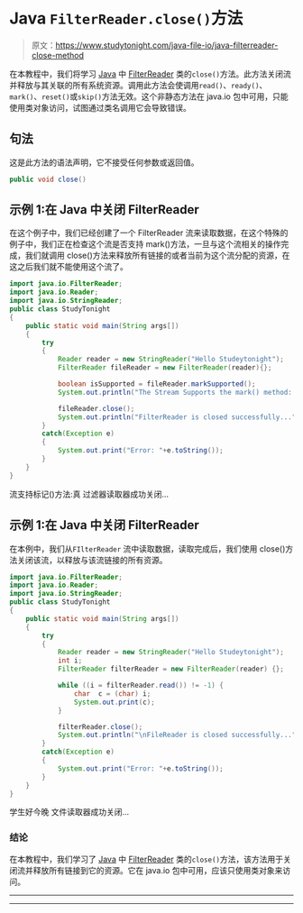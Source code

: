 # Java `FilterReader.close()`方法

> 原文：<https://www.studytonight.com/java-file-io/java-filterreader-close-method>

在本教程中，我们将学习 [Java](https://www.studytonight.com/java/) 中 [FilterReader](https://www.studytonight.com/java-file-io/java-filterreader) 类的`close()`方法。此方法关闭流并释放与其关联的所有系统资源。调用此方法会使调用`read()`、`ready()`、`mark()`、`reset()`或`skip()`方法无效。这个非静态方法在 java.io 包中可用，只能使用类对象访问，试图通过类名调用它会导致错误。

## 句法

这是此方法的语法声明，它不接受任何参数或返回值。

```java
public void close()
```

## 示例 1:在 Java 中关闭 FilterReader

在这个例子中，我们已经创建了一个 FilterReader 流来读取数据，在这个特殊的例子中，我们正在检查这个流是否支持 mark()方法，一旦与这个流相关的操作完成，我们就调用 close()方法来释放所有链接的或者当前为这个流分配的资源，在这之后我们就不能使用这个流了。

```java
import java.io.FilterReader;
import java.io.Reader;
import java.io.StringReader;
public class StudyTonight 
{
	public static void main(String args[])
	{
		try
		{
			Reader reader = new StringReader("Hello Studeytonight"); 
			FilterReader fileReader = new FilterReader(reader){};

			boolean isSupported = fileReader.markSupported();			
			System.out.println("The Stream Supports the mark() method: "+isSupported);	

			fileReader.close(); 
			System.out.println("FilterReader is closed successfully...");			
		}
		catch(Exception e)
		{
			System.out.print("Error: "+e.toString());
		}
	} 
}
```

流支持标记()方法:真
过滤器读取器成功关闭...

## 示例 1:在 Java 中关闭 FilterReader

在本例中，我们从`FIlterReader` 流中读取数据，读取完成后，我们使用 close()方法关闭该流，以释放与该流链接的所有资源。

```java
import java.io.FilterReader;
import java.io.Reader;
import java.io.StringReader;
public class StudyTonight 
{
	public static void main(String args[])
	{
		try
		{
			Reader reader = new StringReader("Hello Studeytonight"); 
			int i;
			FilterReader filterReader = new FilterReader(reader) {};

			while ((i = filterReader.read()) != -1) {
				char  c = (char) i;
				System.out.print(c);
			}

			filterReader.close(); 
			System.out.println("\nFileReader is closed successfully...");
		}
		catch(Exception e)
		{
			System.out.print("Error: "+e.toString());
		}
	} 
}
```

学生好今晚
文件读取器成功关闭...

### 结论

在本教程中，我们学习了 [Java](https://www.studytonight.com/java/) 中 [FilterReader](https://www.studytonight.com/java-file-io/java-filterreader) 类的`close()`方法，该方法用于关闭流并释放所有链接到它的资源。它在 java.io 包中可用，应该只使用类对象来访问。

* * *

* * *